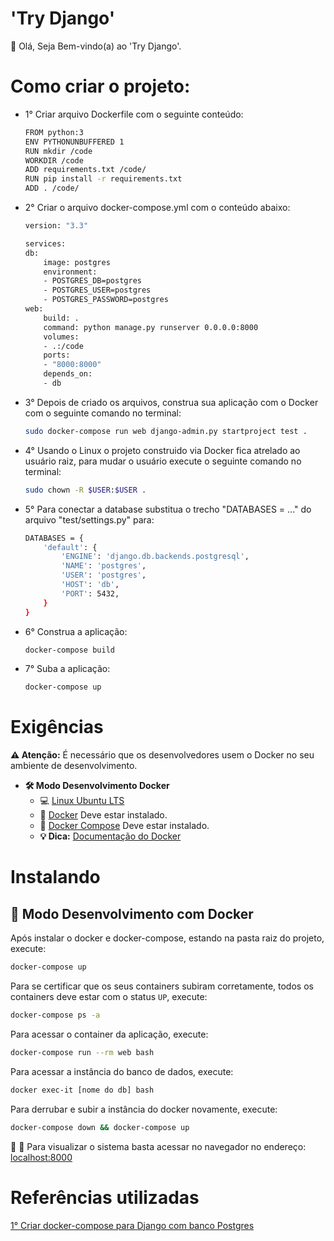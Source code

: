 # 'Try Django'

👋 Olá, Seja Bem-vindo(a) ao 'Try Django'.

# Como criar o projeto:

- 1° Criar arquivo Dockerfile com o seguinte conteúdo:
    ```sh
    FROM python:3
    ENV PYTHONUNBUFFERED 1
    RUN mkdir /code
    WORKDIR /code
    ADD requirements.txt /code/
    RUN pip install -r requirements.txt
    ADD . /code/
    ```
- 2° Criar o arquivo docker-compose.yml com o conteúdo abaixo:
    ```sh
    version: "3.3"
   
    services:
    db:
        image: postgres
        environment:
        - POSTGRES_DB=postgres
        - POSTGRES_USER=postgres
        - POSTGRES_PASSWORD=postgres
    web:
        build: .
        command: python manage.py runserver 0.0.0.0:8000
        volumes:
        - .:/code
        ports:
        - "8000:8000"
        depends_on:
        - db
    ```
- 3° Depois de criado os arquivos, construa sua aplicação com o Docker com o seguinte comando no terminal:
    ```sh
    sudo docker-compose run web django-admin.py startproject test .
    ```
- 4° Usando o Linux o projeto construido via Docker fica atrelado ao usuário raiz, para mudar o usuário execute o seguinte comando no terminal:
    ```sh
    sudo chown -R $USER:$USER .
    ```
- 5° Para conectar a database substitua o trecho "DATABASES = ..." do arquivo "test/settings.py" para:
    ```sh
    DATABASES = {
        'default': {
            'ENGINE': 'django.db.backends.postgresql',
            'NAME': 'postgres',
            'USER': 'postgres',
            'HOST': 'db',
            'PORT': 5432,
        }
    }
    ```
- 6° Construa a aplicação:
    ```sh
    docker-compose build
    ```
- 7° Suba a aplicação:
    ```sh
    docker-compose up
    ```

# Exigências

**:warning: Atenção:** É necessário que os desenvolvedores usem o Docker no seu ambiente de desenvolvimento.

- **🛠 Modo Desenvolvimento Docker**
    - :computer: [Linux Ubuntu LTS](https://ubuntu.com/download/desktop)
    - 🐳 [Docker](https://docs.docker.com/engine/installation/) Deve estar instalado.
    - 🐳 [Docker Compose](https://docs.docker.com/compose/) Deve estar instalado.
    - **💡 Dica:** [Documentação do Docker](https://docs.docker.com/)

# Instalando

## 🐳 Modo Desenvolvimento com Docker

Após instalar o docker e docker-compose, estando na pasta raiz do projeto, execute:

```sh
docker-compose up
```

Para se certificar que os seus containers subiram corretamente, todos os containers deve estar com o status `UP`, execute:

```sh
docker-compose ps -a
```

Para acessar o container da aplicação, execute:

```sh
docker-compose run --rm web bash
```

Para acessar a instância do banco de dados, execute:

```sh
docker exec-it [nome do db] bash
```

Para derrubar e subir a instância do docker novamente, execute:

```sh
docker-compose down && docker-compose up
```

🚀 :clap: Para visualizar o sistema basta acessar no navegador no endereço: [localhost:8000](localhost:8000)

# Referências utilizadas

[1° Criar docker-compose para Django com banco Postgres](https://docs.docker.com/compose/django/#define-the-project-components/)  